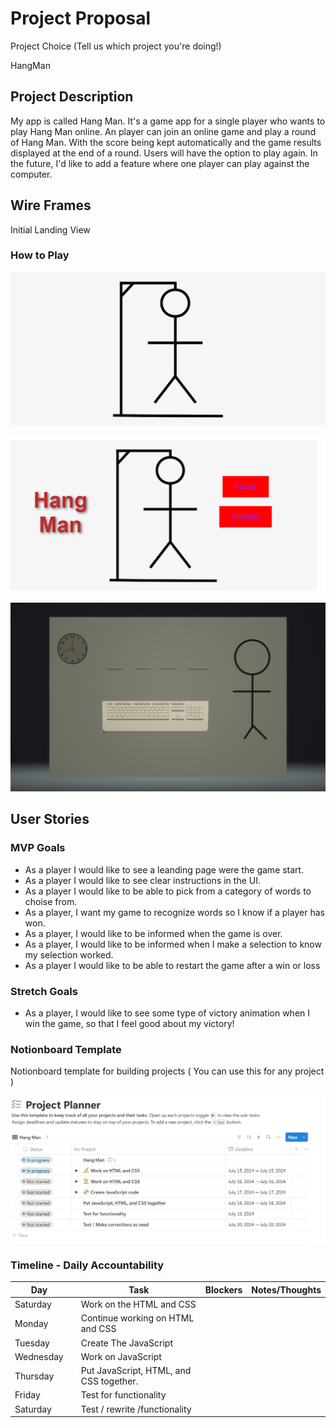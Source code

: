 # Project Proposal 
Project Choice (Tell us which project you're doing!)

HangMan

## Project Description
My app is called Hang Man. It's a game app for a single player who wants to play Hang Man online. An player can join an online game and play a round of Hang Man. With the score being kept automatically and the game results displayed at the end of a round. Users will have the option to play again. In the future, I'd like to add a feature where one player can play against the computer.

## Wire Frames
Initial Landing View
### How to Play


![alt text](HangMan.png)     

![alt text](hangman1.png)

![alt text](Untitled.png)
## User Stories

### MVP Goals
* As a player I would like to see a leanding page were the game start.
* As a player I would like to see clear instructions in the UI.
* As a player I would like to be able to pick from a category of words to choise from.  
* As a player, I want my game to recognize words so I know if a player has won.
* As a player, I would like to be informed when the game is over.
* As a player, I would like to be informed when I make a selection to know my selection worked.
* As a player I would like to be able to restart the game after a win or loss 
### Stretch Goals
* As a player, I would like to see some type of victory animation when I win the game, so that I feel good about my victory!
### Notionboard Template
Notionboard template for building projects ( You can use this for any project ) 

![](Screenshot_15-7-2024_154740_www.notion.so-1.jpeg)

### Timeline - Daily Accountability
| Day       |   | Task                                    | Blockers | Notes/Thoughts |
|-----------|---|-----------------------------------------|----------|----------------|
| Saturday  |   | Work on the HTML and CSS                |          |                |
| Monday    |   | Continue working on HTML and  CSS       |          |                |
| Tuesday   |   | Create The JavaScript                   |          |                |
| Wednesday |   | Work on JavaScript                      |          |                |
| Thursday  |   | Put JavaScript, HTML, and CSS together. |          |                |
| Friday    |   | Test for functionality                  |          |                |
| Saturday  |   | Test / rewrite /functionality           |          |                |



